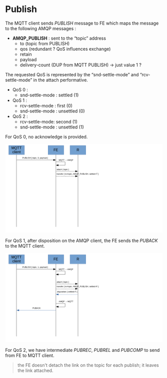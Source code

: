 # Publish

The MQTT client sends _PUBLISH_ message to FE which maps the message to the following AMQP messages :

* **AMQP_PUBLISH** : sent to the “topic” address
  * to (topic from PUBLISH)
  * qos (redundant ? QoS influences exchange)
  * retain
  * payload
  * delivery-count (DUP from MQTT PUBLISH) → just value 1 ?

The requested QoS is represented by the “snd-settle-mode” and “rcv-settle-mode” in the attach performative.

* QoS 0 :
  * snd-settle-mode : settled (1)
* QoS 1 :
  * rcv-settle-mode : first (0)
  * snd-settle-mode : unsettled (0)
* QoS 2 :
  * rcv-settle-mode: second (1)
  * snd-settle-mode : unsettled (1)

For QoS 0, no acknowledge is provided.

![Publish QoS 0](../images/09_publish_qos_0.png)

For QoS 1, after disposition on the AMQP client, the FE sends the _PUBACK_ to the MQTT client.

![Publish QoS 1](../images/10_publish_qos_1.png)

For QoS 2, we have intermediate _PUBREC_, _PUBREL_ and _PUBCOMP_ to send from FE to MQTT client.

> the FE doesn't detach the link on the topic for each publish; it leaves the link attached.
